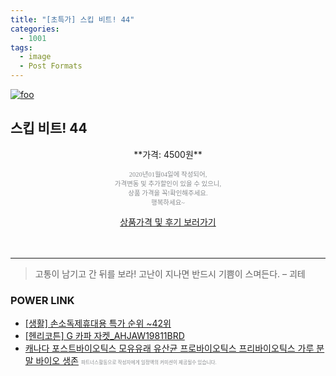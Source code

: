 ```yaml
--- 
title: "[초특가] 스킵 비트! 44" 
categories: 
  - 1001 
tags: 
  - image 
  - Post Formats 
--- 
```

[![foo](https://static.coupangcdn.com/image/vendor_inventory/c9bc/6f8311964d0de4a0134e27fc70914c34f13204076bf3fb4e7dbef9257f63.png)](https://coupa.ng/bnz18c) 

## 스킵 비트! 44 
<p style="text-align: center;">**가격: 4500원**</p> 
<p style="text-align: center;"><span style="color: #898c8f; font-family: Georgia,Times,serif; font-size: 0.75em;">2020년01월04일에 작성되어, <br>가격변동 및 추가할인이 있을 수 있으니,<br> 상품 가격을 꼭!확인해주세요.<br>행복하세요~</span> 
</p>	 
<div markdown="0" style="text-align: center;"><a href="https://coupa.ng/bnz18c" class="btn btn--success">상품가격 및 후기 보러가기</a></div> 
<br><br> 
<hr> 

> 고통이 남기고 간 뒤를 보라! 고난이 지나면 반드시 기쁨이 스며든다. – 괴테 


### POWER LINK

* <a href="https://blog.naver.com/sakai111/221787098831" target="_blank"> [생활] 손소독제휴대용 특가 순위 ~42위</a>
* <a href="https://blog.naver.com/santokki14/221787028876" target="_blank">[헨리코튼] G 카파 자켓_AHJAW19811BRD</a>
* <a href="https://blog.naver.com/sakai111/221785412578" target="_blank">캐나다 포스트바이오틱스 모유유래 유산균 프로바이오틱스 프리바이오틱스 가루 분말 바이오 생존</a>
<span style="color: #898c8f; font-family: Georgia,Times,serif; font-size: 0.55em;">파트너스활동으로 작성자에게 일정액의 커미션이 제공될수 있습니다.</span> 
